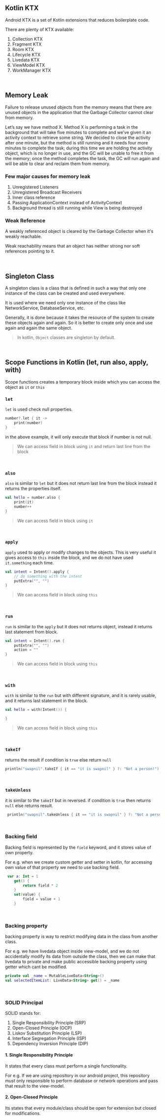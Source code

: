 ## Kotlin KTX

Android KTX is a set of Kotlin extensions that reduces boilerplate code.

There are plenty of KTX available:

1. Collection KTX
2. Fragment KTX
3. Room KTX
4. Lifecycle KTX
5. Livedata KTX
6. ViewModel KTX
7. WorkManager KTX

<br/>

## Memory Leak

Failure to release unused objects from the memory means that there are unused objects in the application that the
Garbage Collector cannot clear from memory.

Let’s say we have method X. Method X is performing a task in the background that will take five minutes to complete and
we’ve given it an activity context to retrieve some string. We decided to close the activity after one minute, but the
method is still running and it needs four more minutes to complete the task; during this time we are holding the
activity object, which is no longer in use, and the GC will be unable to free it from the memory; once the method
completes the task, the GC will run again and will be able to clear and reclaim them from memory.

### Few major causes for memory leak

1. Unregistered Listeners
2. Unregistered Broadcast Receivers
3. Inner class reference
4. Passing ApplicationContext instead of ActivityContext
5. Background thread is still running while View is being destroyed
   <br/>

### Weak Reference

A weakly referenced object is cleared by the Garbage Collector when it's weakly reachable.

Weak reachability means that an object has neither strong nor soft references pointing to it.

<br/>

## Singleton Class

A singleton class is a class that is defined in such a way that only one instance of the class can be created and used
everywhere.

It is used where we need only one instance of the class like NetworkService, DatabaseService, etc.

Generally, it is done because it takes the resource of the system to create these objects again and again. So it is
better to create only once and use again and again the same object.

> In kotlin, `Object` classes are singleton by default.
<br/>

## Scope Functions in Kotlin (let, run also, apply, with)

Scope functions creates a temporary block inside which you can access the object as `it` or `this`

### `let`

`let` is used check null properties.

```kotlin
number?.let { it ->
    print(number)
}
```

in the above example, it will only execute that block if number is not null.

> We can access field in block using `it` and return last line from the block

<br/>

### `also`

`also` is similar to `let` but it does not return last line from the block instead it returns the properties itself.

```kotlin
val hello = number.also {
    print(it)
    number++
}
```

> We can access field in block using `it`

<br/>

### `apply`

`apply` used to apply or modify changes to the objects. This is very useful it gives access to `this` inside the block,
and we do not have
used `it.something` each time.

```kotlin
val intent = Intent().apply {
    // do something with the intent
    putExtra("", "")
}
```

> We can access field in block using `this`

<br/>

### `run`

`run` is similar to the `apply` but it does not returns object, instead it returns last statement from block.

```kotlin
val intent = Intent().run {
    putExtra("", "")
    action = ""
}
```

> We can access field in block using `this`

<br/>

### `with`

`with` is similar to the `run` but with different signature, and it is rarely usable, and it returns last statement in
the block.

```kotlin
val hello = with(Intent()) {

}
```

> We can access field in block using `this`

<br/>

### `takeIf`

returns the result if condition is `true` else return `null`

```kotlin
println("swapnil".takeIf { it == "it is swapnil" } ?: "Not a person!")
```

<br/>

### `takeUnless`

it is similar to the `takeIf` but in reversed. if condition is `true` then returns `null` else returns result.

```kotlin
 println("swapnil".takeUnless { it == "it is swapnil" } ?: "Not a person!")
```

<br/>

### Backing field

Backing field is represented by the `field` keyword, and it stores value of own property.

For e.g. when we create custom getter and setter in kotlin, for accessing own value of that property we need to use
backing field.

```kotlin
 var a: Int = 1
    get() {
        return field * 2
    }
    set(value) {
        field = value + 1
    }
```

<br/>

### Backing property

backing property is way to restrict modifying data in the class from another class.

For e.g. we have livedata object inside view-model, and we do not accidentally modify its data from outside the class,
then we can make that livedata to private and make public accessible backing property using getter which cant be
modified.

```kotlin
private val _name = MutableLiveData<String>()
val selectedItemList: LiveData<String> get() = _name
```

<br/>

### SOLID Principal

SOLID stands for:

1. Single Responsibility Principle (SRP)
2. Open-Closed Principle (OCP)
3. Liskov Substitution Principle (LSP)
4. Interface Segregation Principle (ISP)
5. Dependency Inversion Principle (DIP)

#### 1. Single Responsibility Principle

It states that every class must perform a single functionality.

For e.g. If we are using repository in our android project, this repository must only responsible to perform database or
network operations and pass that result to the view-model.

#### 2. Open-Closed Principle

Its states that every module/class should be open for extension but closed for modifications. 

